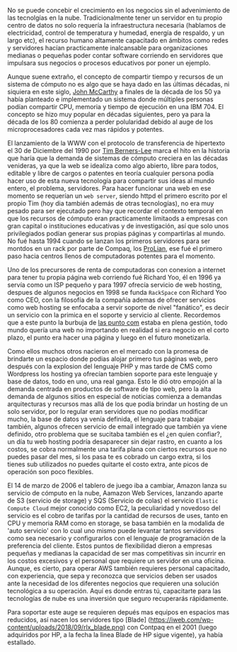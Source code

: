 No se puede concebir el crecimiento en los negocios sin el advenimiento de las tecnolgías en la nube.
Tradicionalmente tener un servidor en tu propio centro de datos no solo requería la infraestructura necesaria (hablamos de electricidad, control de temperatura y humedad, energía de respaldo, y un largo etc), el recurso humano altamente capacitado en ámbitos como redes y servidores hacían practicamente inalcansable para organizaciones medianas o pequeñas poder contar software corriendo en servidores que impulsara sus negocios o procesos educativos por poner un ejemplo.

Aunque suene extraño, el concepto de compartir tiempo y recursos de un sistema de cómputo no es algo que se haya dado en las últimas décadas, ni siquiera en este siglo, [John McCarthy](https://es.wikipedia.org/wiki/John_McCarthy) a finales de la década de los 50 ya había planteado e implementado un sistema donde múltiples personas podían compartir CPU, memoria y tiempo de ejecución en una IBM 704. El concepto se hizo muy popular en décadas siguientes, pero ya para la década de los 80 comienza a perder polularidad debido al auge de los microprocesadores cada vez mas rápidos y potentes.

El lanzamiento de la WWW con el protocolo de transferencia de hipertexto el 30 de Diciembre del 1990 por [Tim Berners-Lee](https://en.wikipedia.org/wiki/Tim_Berners-Lee) marca el hito en la historia que haría que la demanda de sistemas de cómputo creciera en las décadas venideras, ya que la web se idealiza como algo abierto, libre para todos, editable y libre de cargos o patentes en teoría cualquier persona podía hacer uso de esta nueva tecnología para compartir sus ideas al mundo entero, el problema, servidores. 
Para hacer funcionar una web en ese momento se requerían un `web server`, siendo httpd el primero escrito por el propio Tim (hoy dia también además de otras tecnologías), no era muy pesado para ser ejecutado pero hay que recordar el contexto temporal en que los recursos de cómputo eran practicamente limitaods a empresas con gran capital o instituciones educativas y de investigación, así que solo unos privilegiados podían generar sus propias páginas y compartirlas al mundo. No fué hasta 1994 cuando se lanzan los primeros servidores para ser montdos en un rack por parte de Compaq, los [ProLian](https://iweb.com/wp-content/uploads/2018/09/5.jpg), ese fué el primero paso hacia centros llenos de computadoras potentes para el momento. 

Uno de los precursores de renta de computadoras con conexion a internet para tener tu propia página web corriendo fué Richard Yoo, él en 1996 ya servía como un ISP pequeño y para 1997 ofrecía servicio de web hosting, despues de algunos negocios en 1998 se funda `RackSpace` con Richard Yoo como CEO, con la filosofía de la compañía ademas de ofrecer servicios como web hosting se enfocaba a servir soporte de nivel "fanático", es decir un servicio con la primica en el soporte y servicio al cliente.  Recordemos que a este punto la burbuja de [las punto com](https://blog.r4.com/burbuja-de-las-puntocom/) estaba en plena gestión, todo mundo quería una web no importando en realidad si era 
negocio en el corto plazo, el punto era hacer una página y luego en el futuro monetizarla.

Como ellos muchos otros nacieron en el mercado con la promesa de brindarte un espacio donde podias alojar primero tus páginas web, pero después con la explosion del lenguaje PHP y mas tarde de CMS como Wordpress los hosting ya ofrecían tambien soporte para este lenguaje y base de datos, todo en uno, una real ganga. Esto le dió otro empojón al la demanda centrada en productos de software de tipo web, pero la alta demanda de algunos sitios en especial de noticias comienza a demandas arquitecturas y recursos mas allá de los que podía brindar un hosting de un solo servidor, por lo regular eran servidores que no podías modificar mucho, la base de datos ya venía definida, el lenguaje para trabajar también, algunos ofrecen servicio de email integrado que también ya viene definido, otro problema que se sucitaba también es el ¿en quien confiar?, un día tu web hosting podría desaparecer sin dejar rastro, en cuanto a los costos, se cobra normalmente una tarifa plana con ciertos recursos que no puedes pasar del mes, si los pasa te es cobrado un cargo extra, si los tienes sub utilizados no puedes quitarte el costo extra, ante picos de operación son poco flexibles.

El 14 de marzo de 2006 el tablero de juego iba a cambiar, Amazon lanza su servicio de cómputo en la nube, Aamazon Web Services, lanzando aparte de S3 (servicio de storage) y SQS (Servicio de colas) el servicio `Elastic Compute Cloud` mejor conocido como EC2, la peculiaridad y novedoso del servicio es el cobro de tarifas por la cantidad de recursos de uses, tanto en CPU y memoria RAM como en storage, se basa también en la modalida de 'auto servicio' con lo cual uno mismo puede levantar tantos servidores como sea necesario y configurarlos con el lenguaje de programación de la preferencia del cliente. Estos puntos de flexibilidad dieron a empresas pequeñas y medianas la capacidad de ser mas competitivas sin incurrir en los costos excesivos y el personal que requiere un servidor en una oficina. Aunque, es cierto, para operar AWS también requieres personal capacitado, con experiencia, que sepa y reconozca que servicios deben ser usados ante la necesidad de los diferentes negocios que requieren una solución tecnológica a su operación. Aquí es donde entras tú, capacitarte para las tecnologías de nube es una inversión que seguro recuperarás rápidamente.


Para soportar este auge se requieren depués mas equipos en espacios mas reducidos, así nacen los servidores tipo [Blade] (https://iweb.com/wp-content/uploads/2018/09/rlx_blade.png) con Contpaq en el 2001 (luego adquiridos por HP, a la fecha la linea Blade de HP sigue vigente), ya había estallado.